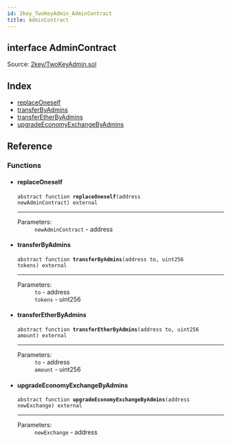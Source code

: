 ```yaml
---
id: 2key_TwoKeyAdmin_AdminContract
title: AdminContract
---
```


<div class="contract-doc"><div class="contract"><h2 class="contract-header"><span class="contract-kind">interface</span> AdminContract</h2><div class="source">Source: <a href="git+https://github.com/2keynet/web3-alpha/blob/v0.0.1/contracts/2key/TwoKeyAdmin.sol" target="_blank">2key/TwoKeyAdmin.sol</a></div></div><div class="index"><h2>Index</h2><ul><li><a href="2key_TwoKeyAdmin_AdminContract.html#replaceOneself">replaceOneself</a></li><li><a href="2key_TwoKeyAdmin_AdminContract.html#transferByAdmins">transferByAdmins</a></li><li><a href="2key_TwoKeyAdmin_AdminContract.html#transferEtherByAdmins">transferEtherByAdmins</a></li><li><a href="2key_TwoKeyAdmin_AdminContract.html#upgradeEconomyExchangeByAdmins">upgradeEconomyExchangeByAdmins</a></li></ul></div><div class="reference"><h2>Reference</h2><div class="functions"><h3>Functions</h3><ul><li><div class="item function"><span id="replaceOneself" class="anchor-marker"></span><h4 class="name">replaceOneself</h4><div class="body"><code class="signature"><span>abstract </span>function <strong>replaceOneself</strong><span>(address newAdminContract) </span><span>external </span></code><hr/><dl><dt><span class="label-parameters">Parameters:</span></dt><dd><div><code>newAdminContract</code> - address</div></dd></dl></div></div></li><li><div class="item function"><span id="transferByAdmins" class="anchor-marker"></span><h4 class="name">transferByAdmins</h4><div class="body"><code class="signature"><span>abstract </span>function <strong>transferByAdmins</strong><span>(address to, uint256 tokens) </span><span>external </span></code><hr/><dl><dt><span class="label-parameters">Parameters:</span></dt><dd><div><code>to</code> - address</div><div><code>tokens</code> - uint256</div></dd></dl></div></div></li><li><div class="item function"><span id="transferEtherByAdmins" class="anchor-marker"></span><h4 class="name">transferEtherByAdmins</h4><div class="body"><code class="signature"><span>abstract </span>function <strong>transferEtherByAdmins</strong><span>(address to, uint256 amount) </span><span>external </span></code><hr/><dl><dt><span class="label-parameters">Parameters:</span></dt><dd><div><code>to</code> - address</div><div><code>amount</code> - uint256</div></dd></dl></div></div></li><li><div class="item function"><span id="upgradeEconomyExchangeByAdmins" class="anchor-marker"></span><h4 class="name">upgradeEconomyExchangeByAdmins</h4><div class="body"><code class="signature"><span>abstract </span>function <strong>upgradeEconomyExchangeByAdmins</strong><span>(address newExchange) </span><span>external </span></code><hr/><dl><dt><span class="label-parameters">Parameters:</span></dt><dd><div><code>newExchange</code> - address</div></dd></dl></div></div></li></ul></div></div></div>
